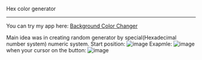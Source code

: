 Hex color generator
_______________________________
You can try my app here: [Background Color Changer](https://dkcodec.github.io/Hex-and-color-generator/)

Main idea was in creating random generator by special(Hexadecimal number system) numeric system.
Start position:
![image](https://github.com/dkcodec/Hex-and-color-generator/assets/74229630/1c73d83b-cb95-4bac-94d9-a0be38f19c1a)
Exapmle:
![image](https://github.com/dkcodec/Hex-and-color-generator/assets/74229630/6e3cac2f-9610-49ad-a76d-75a4ffcfbf92)
when your cursor on the button:
![image](https://github.com/dkcodec/Hex-and-color-generator/assets/74229630/aeb22c0b-b463-4371-9af7-2af088053c2c)

